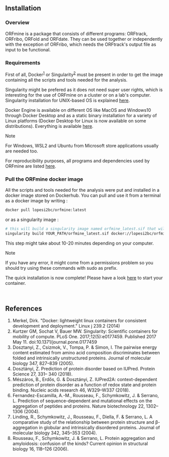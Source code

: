 ## Installation

### Overview

ORFmine is a package that consists of different programs: ORFtrack, ORFribo, ORFold and ORFdate.
They can be used together or independently with the exception of ORFribo, which needs the ORFtrack's output file as input to be functional.


### Requirements

First of all, Docker<sup><a href="#references">1</a></sup> or Singularity<sup><a href="#references">2</a></sup> must be present in order to get the image containing all the scripts and tools needed for the analysis. 

Singularity might be prefered as it does not need super user rights, which is interesting for the use of ORFmine on a cluster or on a lab's computer. Singularity installation for UNIX-based OS is explained [here](https://singularity-tutorial.github.io/01-installation/).

Docker Engine is available on different OS like MacOS and Windows10 through Docker Desktop and as a static binary installation for a variety of Linux platforms (Docker Desktop for Linux is now available on some distributions). Everything is available [here](https://docs.docker.com/engine/install/).

<div class="admonition note">
    <p class="first admonition-title">
        Note
    </p>
    <p class="last">
        For Windows, WSL2 and Ubuntu from Microsoft store applications usually are needed too.
    </p>
</div>

For reproducibility purposes, all programs and dependencies used by ORFmine are listed [here](./dependencies.md).


### Pull the ORFmine docker image

All the scripts and tools needed for the analysis were put and installed in a docker image stored on Dockerhub. You can pull and use it from a terminal as a docker image by writing :

``` bash
docker pull lopesi2bc/orfmine:latest
```

or as a singularity image :

```bash
# this will build a singularity image named orfmine_latest.sif that will be located in YOUR_PATH (to adapt)
singularity build YOUR_PATH/orfmine_latest.sif docker://lopesi2bc/orfmine:latest
```

This step might take about 10-20 minutes depending on your computer.

<div class="admonition note">
    <p class="first admonition-title">
        Note
    </p>
    <p class="last">
        If you have any error, it might come from a permissions problem so you should try using these commands with sudo as prefix.  
    </p>
</div>


The quick installation is now complete! Please have a look [here](./orfmine_quickstart.md) to start your container.

<br>


## References

1. Merkel, Dirk. "Docker: lightweight linux containers for consistent development and deployment." Linux j 239.2 (2014)
2. Kurtzer GM, Sochat V, Bauer MW. Singularity: Scientific containers for mobility of compute. PLoS One. 2017;12(5):e0177459. Published 2017 May 11. doi:10.1371/journal.pone.0177459
3. Dosztanyi, Z., Csizmok, V., Tompa, P. & Simon, I. The pairwise energy content estimated from amino acid composition discriminates between folded and intrinsically unstructured proteins. Journal of molecular biology 347, 827–839 (2005).
4. Dosztányi, Z. Prediction of protein disorder based on IUPred. Protein Science 27, 331– 340 (2018).
5. Mészáros, B., Erdős, G. & Dosztányi, Z. IUPred2A: context-dependent prediction of protein disorder as a function of redox state and protein binding. Nucleic acids research 46, W329–W337 (2018).
6. Fernandez-Escamilla, A.-M., Rousseau, F., Schymkowitz, J. & Serrano, L. Prediction of sequence-dependent and mutational effects on the aggregation of peptides and proteins. Nature biotechnology 22, 1302–1306 (2004).
7. Linding, R., Schymkowitz, J., Rousseau, F., Diella, F. & Serrano, L. A comparative study of the relationship between protein structure and β-aggregation in globular and intrinsically disordered proteins. Journal of molecular biology 342, 345–353 (2004).
8. Rousseau, F., Schymkowitz, J. & Serrano, L. Protein aggregation and amyloidosis: confusion of the kinds? Current opinion in structural biology 16, 118–126 (2006).
